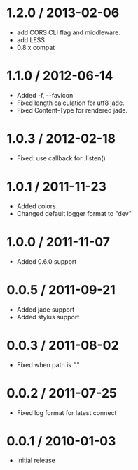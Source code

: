 
1.2.0 / 2013-02-06 
==================

  * add CORS CLI flag and middleware.
  * add LESS
  * 0.8.x compat

1.1.0 / 2012-06-14 
==================

  * Added -f, --favicon <path>
  * Fixed length calculation for utf8 jade.
  * Fixed Content-Type for rendered jade.

1.0.3 / 2012-02-18 
==================

  * Fixed: use callback for .listen()

1.0.1 / 2011-11-23 
==================

  * Added colors
  * Changed default logger format to "dev"

1.0.0 / 2011-11-07 
==================

  * Added 0.6.0 support

0.0.5 / 2011-09-21 
==================

  * Added jade support
  * Added stylus support

0.0.3 / 2011-08-02 
==================

  * Fixed when path is "."

0.0.2 / 2011-07-25 
==================

  * Fixed log format for latest connect

0.0.1 / 2010-01-03
==================

  * Initial release
